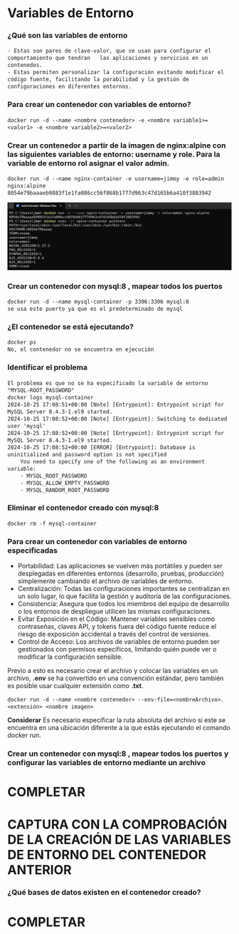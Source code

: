 # Variables de Entorno
### ¿Qué son las variables de entorno
```
- Estas son pares de clave-valor, que se usan para configurar el comportamiento que tendran   las aplicaciones y servicios en un contenedos.
- Estas permiten personalizar la configuración evitando modificar el código fuente, facilitando la porabilidad y la gestión de configuraciones en diferentes entornos.
```

### Para crear un contenedor con variables de entorno?

```
docker run -d --name <nombre contenedor> -e <nombre variable1>=<valor1> -e <nombre variable2>=<valor2>
```

### Crear un contenedor a partir de la imagen de nginx:alpine con las siguientes variables de entorno: username y role. Para la variable de entorno rol asignar el valor admin.
```
docker run -d --name nginx-container -e username=jimmy -e role=admin nginx:alpine
8054e79baaaeb9883f1e1fa086cc56f868b1777d963c47d165b6a410f3883942
```

![Imagen](img/comprobacionvariablesentorno.png)

### Crear un contenedor con mysql:8 , mapear todos los puertos
```
docker run -d --name mysql-container -p 3306:3306 mysql:8
se usa este puerto ya que es el predeterminado de mysql
```
### ¿El contenedor se está ejecutando?
```
docker ps
No, el contenedor no se encuentra en ejecución
```

### Identificar el problema
```
El problema es que no se ha especificado la variable de entorno "MYSQL-ROOT_PASSWORD"
docker logs mysql-container
2024-10-25 17:08:51+00:00 [Note] [Entrypoint]: Entrypoint script for MySQL Server 8.4.3-1.el9 started.
2024-10-25 17:08:52+00:00 [Note] [Entrypoint]: Switching to dedicated user 'mysql'
2024-10-25 17:08:52+00:00 [Note] [Entrypoint]: Entrypoint script for MySQL Server 8.4.3-1.el9 started.
2024-10-25 17:08:52+00:00 [ERROR] [Entrypoint]: Database is uninitialized and password option is not specified
    You need to specify one of the following as an environment variable:
    - MYSQL_ROOT_PASSWORD
    - MYSQL_ALLOW_EMPTY_PASSWORD
    - MYSQL_RANDOM_ROOT_PASSWORD
```
### Eliminar el contenedor creado con mysql:8 
```
docker rm -f mysql-container
```
### Para crear un contenedor con variables de entorno especificadas
- Portabilidad: Las aplicaciones se vuelven más portátiles y pueden ser desplegadas en diferentes entornos (desarrollo, pruebas, producción) simplemente cambiando el archivo de variables de entorno.
- Centralización: Todas las configuraciones importantes se centralizan en un solo lugar, lo que facilita la gestión y auditoría de las configuraciones.
- Consistencia: Asegura que todos los miembros del equipo de desarrollo o los entornos de despliegue utilicen las mismas configuraciones.
- Evitar Exposición en el Código: Mantener variables sensibles como contraseñas, claves API, y tokens fuera del código fuente reduce el riesgo de exposición accidental a través del control de versiones.
- Control de Acceso: Los archivos de variables de entorno pueden ser gestionados con permisos específicos, limitando quién puede ver o modificar la configuración sensible.

Previo a esto es necesario crear el archivo y colocar las variables en un archivo, **.env** se ha convertido en una convención estándar, pero también es posible usar cualquier extensión como **.txt**.
```
docker run -d --name <nombre contenedor> --env-file=<nombreArchivo>.<extensión> <nombre imagen>
```
**Considerar**
Es necesario especificar la ruta absoluta del archivo si este se encuentra en una ubicación diferente a la que estás ejecutando el comando docker run.

### Crear un contenedor con mysql:8 , mapear todos los puertos y configurar las variables de entorno mediante un archivo
# COMPLETAR

# CAPTURA CON LA COMPROBACIÓN DE LA CREACIÓN DE LAS VARIABLES DE ENTORNO DEL CONTENEDOR ANTERIOR 

### ¿Qué bases de datos existen en el contenedor creado?
# COMPLETAR

